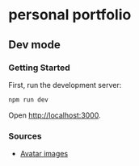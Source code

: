# personal portfolio

## Dev mode
### Getting Started

First, run the development server:

```bash
npm run dev
```

Open [http://localhost:3000](http://localhost:3000).

### Sources

+ [Avatar images](blush.design/collections/open-peeps/open-peeps/character-bust/)